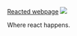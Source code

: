 [Reacted webpage](https://wellput.github.io/reacted) ![](https://travis-ci.org/wellput/reacted.svg?branch=master)

Where react happens.